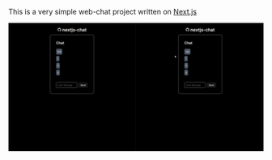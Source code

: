 This is a very simple web-chat project written on [Next.js](https://nextjs.org)

[![Screenshot](./screenshot.png)](https://github.com/st0pcha)
